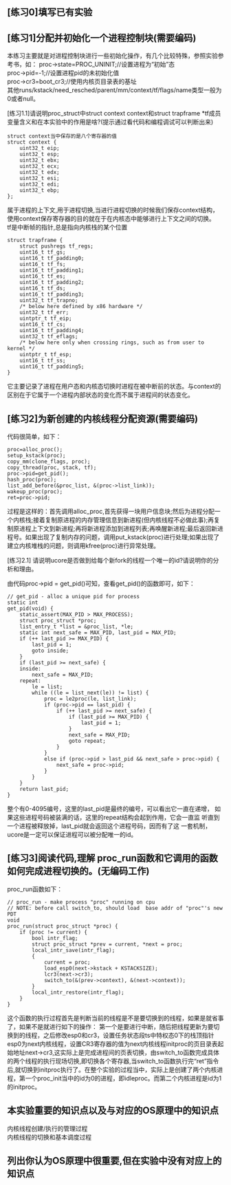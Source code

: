 ## [练习0]填写已有实验

## [练习1]分配并初始化一个进程控制块(需要编码)
> 
本练习主要就是对进程控制块进行一些初始化操作，有几个比较特殊，参照实验参考书，如：
proc->state=PROC_UNINIT;//设置进程为“初始”态   
proc->pid=-1;//设置进程pid的未初始化值   
proc->cr3=boot_cr3;//使用内核页目录表的基址   
其他runs/kstack/need_resched/parent/mm/context/tf/flags/name类型一般为0或者null。   

[练习1.1]请说明proc_struct中struct context context和struct trapframe *tf成员变量含义和在本实验中的作用是啥?(提示通过看代码和编程调试可以判断出来)
> 
```
struct context当中保存的是八个寄存器的值
struct context {
    uint32_t eip;
    uint32_t esp;
    uint32_t ebx;
    uint32_t ecx;
    uint32_t edx;
    uint32_t esi;
    uint32_t edi;
    uint32_t ebp;
};
```
属于进程的上下文,用于进程切换,当进行进程切换的时候我们保存context结构，使用context保存寄存器的目的就在于在内核态中能够进行上下文之间的切换。   
tf是中断帧的指针,总是指向内核栈的某个位置    
```
struct trapframe {
    struct pushregs tf_regs;
    uint16_t tf_gs;
    uint16_t tf_padding0;
    uint16_t tf_fs;
    uint16_t tf_padding1;
    uint16_t tf_es;
    uint16_t tf_padding2;
    uint16_t tf_ds;
    uint16_t tf_padding3;
    uint32_t tf_trapno;
    /* below here defined by x86 hardware */
    uint32_t tf_err;
    uintptr_t tf_eip;
    uint16_t tf_cs;
    uint16_t tf_padding4;
    uint32_t tf_eflags;
    /* below here only when crossing rings, such as from user to kernel */
    uintptr_t tf_esp;
    uint16_t tf_ss;
    uint16_t tf_padding5;
} 
```
它主要记录了进程在用户态和内核态切换时进程在被中断前的状态。与context的区别在于它属于一个进程内部状态的变化而不属于进程间的状态变化。


## [练习2]为新创建的内核线程分配资源(需要编码)
> 
代码很简单，如下：
```
proc=alloc_proc();
setup_kstack(proc);
copy_mm(clone_flags, proc);
copy_thread(proc, stack, tf);
proc->pid=get_pid();
hash_proc(proc);
list_add_before(&proc_list, &(proc->list_link));
wakeup_proc(proc);
ret=proc->pid;
```
过程是这样的：首先调用alloc_proc,首先获得一块用户信息块;然后为进程分配一个内核栈;接着复制原进程的内存管理信息到新进程(但内核线程不必做此事);再复制原进程上下文到新进程;再将新进程添加到进程列表;再唤醒新进程;最后返回新进程号。如果出现了复制内存的问题，调用put_kstack(proc)进行处理;如果出现了建立内核堆栈的问题，则调用kfree(proc)进行异常处理。

  
[练习2.1] 请说明ucore是否做到给每个新fork的线程一个唯一的id?请说明你的分析和理由。
> 
由代码proc->pid = get_pid()可知，查看get_pid()的函数即可，如下：
```
// get_pid - alloc a unique pid for process
static int
get_pid(void) {
    static_assert(MAX_PID > MAX_PROCESS);
    struct proc_struct *proc;
    list_entry_t *list = &proc_list, *le;
    static int next_safe = MAX_PID, last_pid = MAX_PID;
    if (++ last_pid >= MAX_PID) {
        last_pid = 1;
        goto inside;
    }
    if (last_pid >= next_safe) {
    inside:
        next_safe = MAX_PID;
    repeat:
        le = list;
        while ((le = list_next(le)) != list) {
            proc = le2proc(le, list_link);
            if (proc->pid == last_pid) {
                if (++ last_pid >= next_safe) {
                    if (last_pid >= MAX_PID) {
                        last_pid = 1;
                    }
                    next_safe = MAX_PID;
                    goto repeat;
                }
            }
            else if (proc->pid > last_pid && next_safe > proc->pid) {
                next_safe = proc->pid;
            }
        }
    }
    return last_pid;
}
```
整个有0-4095编号，这里的last_pid是最终的编号，可以看出它一直在递增，
如果这些进程号码被装满的话，这里的repeat结构会起到作用，它会一直监
听直到一个进程被释放掉，last_pid就会返回这个进程号码，因而有了这
一套机制，ucore是一定可以保证进程可以被分配唯一的id。


## [练习3]阅读代码,理解	proc_run函数和它调用的函数如何完成进程切换的。(无编码工作)
> 
proc_run函数如下：
```
// proc_run - make process "proc" running on cpu
// NOTE: before call switch_to, should load  base addr of "proc"'s new PDT
void
proc_run(struct proc_struct *proc) {
    if (proc != current) {
        bool intr_flag;
        struct proc_struct *prev = current, *next = proc;
        local_intr_save(intr_flag);
        {
            current = proc;
            load_esp0(next->kstack + KSTACKSIZE);
            lcr3(next->cr3);
            switch_to(&(prev->context), &(next->context));
        }
        local_intr_restore(intr_flag);
    }
}
```
这个函数的执行过程首先是判断当前的线程是不是要切换到的线程，如果是就省事了，如果不是就进行如下的操作： 第一个是要进行中断，随后把线程更新为要切换到的线程，之后修改esp0和cr3，设置任务状态段ts中特权态0下的栈顶指针esp0为next内核线程，设置CR3寄存器的值为next内核线程initproc的页目录表起始地址next->cr3,这实际上是完成进程间的页表切换，由switch_to函数完成具体的两个线程的执行现场切换,即切换各个寄存器,当switch_to函数执行完“ret”指令后,就切换到initproc执行了。在整个实验的过程当中，实际上是创建了两个内核进程，第一个proc_init当中的id为0的进程，即idleproc。而第二个内核进程是id为1的initproc。

## 本实验重要的知识点以及与对应的OS原理中的知识点
内核线程创建/执行的管理过程  
内核线程的切换和基本调度过程  

## 列出你认为OS原理中很重要,但在实验中没有对应上的知识点


